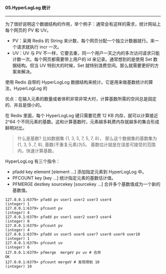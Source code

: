 #### 05.HyperLogLog 统计
---

为了很好说明这个数据结构的作用，举个例子：通常会有这样的需求，统计网站上每个网页的 PV 和 UV。

* PV：采用 Redis 的 String 来计数，每个网页分配一个独立计数器就行。来一个请求就执行 incr 一次。
* UV：UV 与 PV 不一样，它要去重，同一个用户一天之内的多次访问请求只能计数一次。每个网页都需要带上用户的 id 来记录。通常想到的是使用 Set 数据结构。但当 UV 特别大的时候，Set 就特别浪费空间。那么就需要更好的方案来解决。

使用 Redis 自带的 HyperLogLog 数据结构来统计。它是用来做基数统计的算法，HyperLogLog 的

优点：在输入元素的数量或者体积非常非常大时，计算基数所需的空间总是固定的、并且是很小的。

在 Redis 里面，每个 HyperLogLog 键只需要花费 12 KB 内存，就可以计算接近 2^64 个不同元素的基数。这和计算基数时，元素越多耗费内存就越多的集合形成鲜明对比。


> 什么是基数?
> 比如数据集 {1, 3, 5, 7, 5, 7, 8}， 那么这个数据集的基数集为 {1, 3, 5 ,7, 8}, 基数(不重复元素)为5。 基数估计就是在误差可接受的范围内，快速计算基数。

HyperLogLog 有三个指令：
* pfadd key element [element ...] 添加指定元素到 HyperLogLog 中。
* PFCOUNT key [key ...] 统计指定元素的基数估计值。
* PFMERGE destkey sourcekey [sourcekey ...] 合并多个基数值成为一个新的基数值。

```redis
127.0.0.1:6379> pfadd pv user1 user2 user3 user4
(integer) 1
127.0.0.1:6379> pfcount pv
(integer) 4
127.0.0.1:6379> pfadd pv user1 user2 user3 user4
(integer) 0
127.0.0.1:6379> pfcount pv
(integer) 4
127.0.0.1:6379> pfadd uv user5 user6 user7 user8 user9 user10
(integer) 1
127.0.0.1:6379> pfcount uv
(integer) 6
127.0.0.1:6379> pfmerge  mergeV pv uv # 合并
OK
127.0.0.1:6379> pfcount mergeV # 发现得到 10
(integer) 10
```
